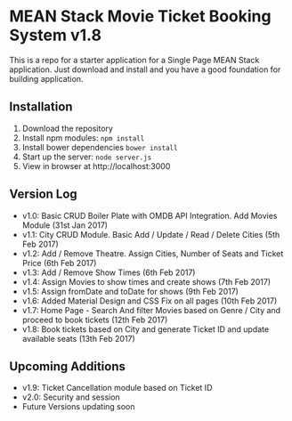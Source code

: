 # MEAN Stack Movie Ticket Booking System v1.8

This is a repo for a starter application for a Single Page MEAN Stack application. Just download and install and you have a good foundation for building application.

## Installation
1. Download the repository
2. Install npm modules: `npm install`
3. Install bower dependencies `bower install`
4. Start up the server: `node server.js`
5. View in browser at http://localhost:3000

## Version Log
- v1.0: Basic CRUD Boiler Plate with OMDB API Integration. Add Movies Module (31st Jan 2017)
- v1.1: City CRUD Module. Basic Add / Update / Read / Delete Cities (5th Feb 2017)
- v1.2: Add / Remove Theatre. Assign Cities, Number of Seats and Ticket Price (6th Feb 2017)
- v1.3: Add / Remove Show Times (6th Feb 2017)
- v1.4: Assign Movies to show times and create shows (7th Feb 2017)
- v1.5: Assign fromDate and toDate for shows (9th Feb 2017)
- v1.6: Added Material Design and CSS Fix on all pages (10th Feb 2017)
- v1.7: Home Page - Search And filter Movies based on Genre / City and proceed to book tickets (12th Feb 2017)
- v1.8: Book tickets based on City and generate Ticket ID and update available seats (13th Feb 2017)

## Upcoming Additions
- v1.9: Ticket Cancellation module based on Ticket ID
- v2.0: Security and session
- Future Versions updating soon

